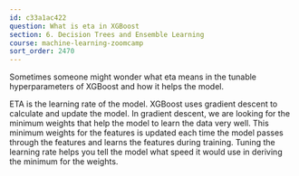 ```yaml
---
id: c33a1ac422
question: What is eta in XGBoost
section: 6. Decision Trees and Ensemble Learning
course: machine-learning-zoomcamp
sort_order: 2470
---
```


Sometimes someone might wonder what eta means in the tunable hyperparameters of XGBoost and how it helps the model.

ETA is the learning rate of the model. XGBoost uses gradient descent to calculate and update the model. In gradient descent, we are looking for the minimum weights that help the model to learn the data very well. This minimum weights for the features is updated each time the model passes through the features and learns the features during training. Tuning the learning rate helps you tell the model what speed it would use in deriving the minimum for the weights.


